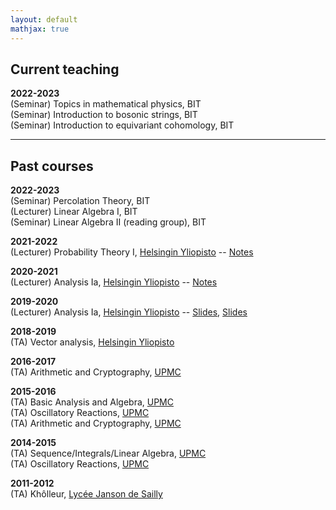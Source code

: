 ```yaml
---
layout: default
mathjax: true
---
```


## Current teaching

**2022-2023**  
(Seminar) Topics in mathematical physics, BIT  
(Seminar) Introduction to bosonic strings, BIT  
(Seminar) Introduction to equivariant cohomology, BIT

----------

## Past courses

**2022-2023**  
(Seminar) Percolation Theory, BIT  
(Lecturer) Linear Algebra I, BIT  
(Seminar) Linear Algebra II (reading group), BIT

**2021-2022**  
(Lecturer) Probability Theory I, [Helsingin Yliopisto](http://www.helsinki.fi) -- [Notes](docs/teaching/ProbabilityTheory_2021.pdf)

**2020-2021**  
(Lecturer) Analysis Ia, [Helsingin Yliopisto](http://www.helsinki.fi) -- [Notes](docs/teaching/Calculus_2020.pdf)

**2019-2020**  
(Lecturer) Analysis Ia, [Helsingin Yliopisto](http://www.helsinki.fi) -- [Slides](docs/teaching/Calculus2019_1.pdf), [Slides](docs/teaching/Calculus2019_2.pdf)

**2018-2019**  
(TA) Vector analysis, [Helsingin Yliopisto](http://www.helsinki.fi)

**2016-2017**  
(TA) Arithmetic and Cryptography, [UPMC](http://www.upmc.fr)  

**2015-2016**  
(TA) Basic Analysis and Algebra, [UPMC](http://www.upmc.fr)  
(TA) Oscillatory Reactions, [UPMC](http://www.upmc.fr)  
(TA) Arithmetic and Cryptography, [UPMC](http://www.upmc.fr)  

**2014-2015**  
(TA) Sequence/Integrals/Linear Algebra, [UPMC](http://www.upmc.fr)  
(TA) Oscillatory Reactions, [UPMC](http://www.upmc.fr)  

**2011-2012**  
(TA) Khôlleur, [Lycée Janson de Sailly](http://www.janson-de-sailly.fr)